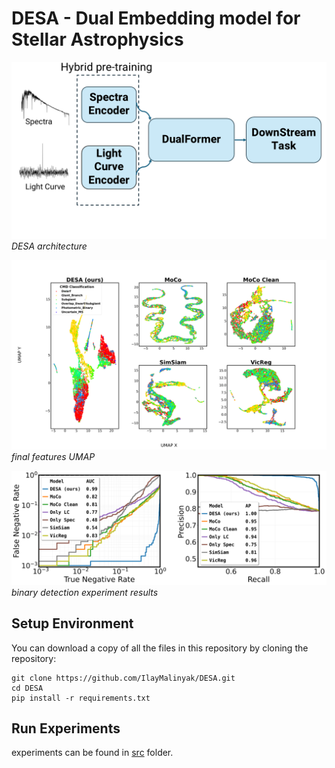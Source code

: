 # DESA - Dual Embedding model for Stellar Astrophysics

![Project Logo](images/high_level_arch_blue.png)
*DESA architecture*

![umap](images/compare_umaps_flag_CMD_numeric.png)
*final features UMAP*

![umap](images/experiments_comparison.png)
*binary detection experiment results*


## Setup Environment

You can download a copy of all the files in this repository by cloning the
repository:

    git clone https://github.com/IlayMalinyak/DESA.git
    cd DESA
    pip install -r requirements.txt

## Run Experiments

experiments can be found in [src](https://github.com/IlayMalinyak/DESA/tree/main/src)
folder.